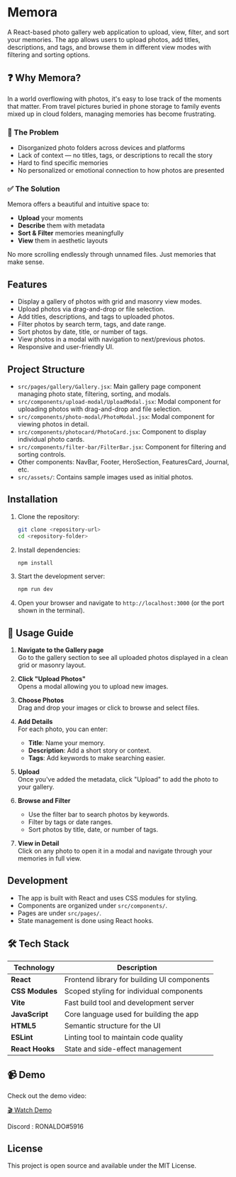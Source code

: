#  Memora

A React-based photo gallery web application to upload, view, filter, and sort your  memories. The app allows users to upload photos, add titles, descriptions, and tags, and browse them in different view modes with filtering and sorting options.

## ❓ Why Memora?

In a world overflowing with photos, it's easy to lose track of the moments that matter. From travel pictures buried in phone storage to family events mixed up in cloud folders, managing memories has become frustrating.

### 🧩 The Problem

- Disorganized photo folders across devices and platforms  
- Lack of context — no titles, tags, or descriptions to recall the story  
- Hard to find specific memories  
- No personalized or emotional connection to how photos are presented  

### ✅ The Solution

Memora offers a beautiful and intuitive space to:

- **Upload** your moments  
- **Describe** them with metadata  
- **Sort & Filter** memories meaningfully  
- **View** them in aesthetic layouts  

No more scrolling endlessly through unnamed files. Just memories that make sense.


## Features

- Display a gallery of photos with grid and masonry view modes.
- Upload photos via drag-and-drop or file selection.
- Add titles, descriptions, and tags to uploaded photos.
- Filter photos by search term, tags, and date range.
- Sort photos by date, title, or number of tags.
- View photos in a modal with navigation to next/previous photos.
- Responsive and user-friendly UI.

## Project Structure

- `src/pages/gallery/Gallery.jsx`: Main gallery page component managing photo state, filtering, sorting, and modals.
- `src/components/upload-modal/UploadModal.jsx`: Modal component for uploading photos with drag-and-drop and file selection.
- `src/components/photo-modal/PhotoModal.jsx`: Modal component for viewing photos in detail.
- `src/components/photocard/PhotoCard.jsx`: Component to display individual photo cards.
- `src/components/filter-bar/FilterBar.jsx`: Component for filtering and sorting controls.
- Other components: NavBar, Footer, HeroSection, FeaturesCard, Journal, etc.
- `src/assets/`: Contains sample images used as initial photos.

## Installation

1. Clone the repository:

   ```bash
   git clone <repository-url>
   cd <repository-folder>
   ```

2. Install dependencies:

   ```bash
   npm install
   ```

3. Start the development server:

   ```bash
   npm run dev
   ```

4. Open your browser and navigate to `http://localhost:3000` (or the port shown in the terminal).

## 🧭 Usage Guide

1. **Navigate to the Gallery page**  
   Go to the gallery section to see all uploaded photos displayed in a clean grid or masonry layout.

2. **Click "Upload Photos"**  
   Opens a modal allowing you to upload new images.

3. **Choose Photos**  
   Drag and drop your images or click to browse and select files.

4. **Add Details**  
   For each photo, you can enter:
   - **Title**: Name your memory.
   - **Description**: Add a short story or context.
   - **Tags**: Add keywords to make searching easier.

5. **Upload**  
   Once you've added the metadata, click "Upload" to add the photo to your gallery.

6. **Browse and Filter**  
   - Use the filter bar to search photos by keywords.
   - Filter by tags or date ranges.
   - Sort photos by title, date, or number of tags.

7. **View in Detail**  
   Click on any photo to open it in a modal and navigate through your memories in full view.


## Development

- The app is built with React and uses CSS modules for styling.
- Components are organized under `src/components/`.
- Pages are under `src/pages/`.
- State management is done using React hooks.

## 🛠️ Tech Stack

| Technology     | Description                                 |
|----------------|---------------------------------------------|
| **React**      | Frontend library for building UI components |
| **CSS Modules**| Scoped styling for individual components    |
| **Vite**       | Fast build tool and development server      |
| **JavaScript** | Core language used for building the app     |
| **HTML5**      | Semantic structure for the UI               |
| **ESLint**     | Linting tool to maintain code quality       |
| **React Hooks**| State and side-effect management            |


## 📹 Demo

Check out the demo video:

[🎬 Watch Demo](https://drive.google.com/file/d/1hVpVbC6pDk6l6xhQhgPO5zbVeF4cwzbb/view?usp=sharing)

Discord : RONALDO#5916

## License

This project is open source and available under the MIT License.
